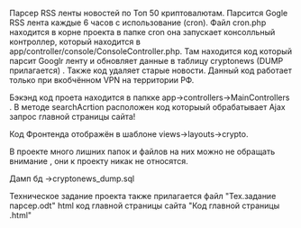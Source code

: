 Парсер RSS ленты новостей по Топ 50 криптовалютам. Парсится Gogle RSS лента каждые 6 часов с использование (cron). Файл cron.php находится в корне проекта в папке cron она запускает консолльный контроллер, который находится в app/controller/console/ConsoleController.php. Там находится код который парсит Googlr ленту и обновляет данные в таблицу cryptonews (DUMP прилагается) . Также код удаляет старые новости.  Данный код работает только при вкобчённом VPN на территории РФ.

Бэкэнд код проета находится в папкке app->controllers->MainControllers . В методе searchAcrtion расположен код  которыый обрабатывает Ajax запрос главной страницы сайта!

Код Фронтенда отображён в шаблоне views->layouts->crypto.   

В проекте много лишних папок и файлов на них можно не обращать внимание , они к проекту никак не относятся. 

Дамп бд ->cryptonews_dump.sql



Техническое задание проекта также прилагается  файл "Тех.задание парсер.odt"
html код главной страницы сайта "Код главной страницы .html"
